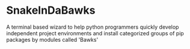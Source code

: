 # SnakeInDaBawks
A terminal based wizard to help python programmers quickly develop independent project environments and install categorized groups of pip packages by modules called 'Bawks'
